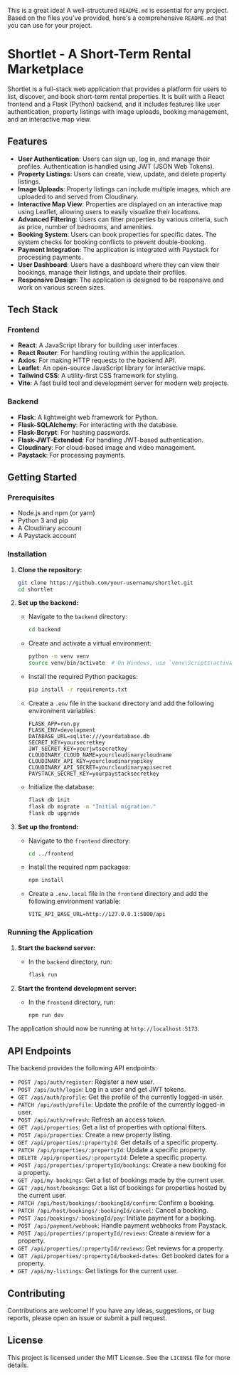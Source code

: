 This is a great idea\! A well-structured `README.md` is essential for any project. Based on the files you've provided, here's a comprehensive `README.md` that you can use for your project.

# Shortlet - A Short-Term Rental Marketplace

Shortlet is a full-stack web application that provides a platform for users to list, discover, and book short-term rental properties. It is built with a React frontend and a Flask (Python) backend, and it includes features like user authentication, property listings with image uploads, booking management, and an interactive map view.

## Features

  - **User Authentication**: Users can sign up, log in, and manage their profiles. Authentication is handled using JWT (JSON Web Tokens).
  - **Property Listings**: Users can create, view, update, and delete property listings.
  - **Image Uploads**: Property listings can include multiple images, which are uploaded to and served from Cloudinary.
  - **Interactive Map View**: Properties are displayed on an interactive map using Leaflet, allowing users to easily visualize their locations.
  - **Advanced Filtering**: Users can filter properties by various criteria, such as price, number of bedrooms, and amenities.
  - **Booking System**: Users can book properties for specific dates. The system checks for booking conflicts to prevent double-booking.
  - **Payment Integration**: The application is integrated with Paystack for processing payments.
  - **User Dashboard**: Users have a dashboard where they can view their bookings, manage their listings, and update their profiles.
  - **Responsive Design**: The application is designed to be responsive and work on various screen sizes.

## Tech Stack

### Frontend

  - **React**: A JavaScript library for building user interfaces.
  - **React Router**: For handling routing within the application.
  - **Axios**: For making HTTP requests to the backend API.
  - **Leaflet**: An open-source JavaScript library for interactive maps.
  - **Tailwind CSS**: A utility-first CSS framework for styling.
  - **Vite**: A fast build tool and development server for modern web projects.

### Backend

  - **Flask**: A lightweight web framework for Python.
  - **Flask-SQLAlchemy**: For interacting with the database.
  - **Flask-Bcrypt**: For hashing passwords.
  - **Flask-JWT-Extended**: For handling JWT-based authentication.
  - **Cloudinary**: For cloud-based image and video management.
  - **Paystack**: For processing payments.

## Getting Started

### Prerequisites

  - Node.js and npm (or yarn)
  - Python 3 and pip
  - A Cloudinary account
  - A Paystack account

### Installation

1.  **Clone the repository:**

    ```bash
    git clone https://github.com/your-username/shortlet.git
    cd shortlet
    ```

2.  **Set up the backend:**

      - Navigate to the `backend` directory:
        ```bash
        cd backend
        ```
      - Create and activate a virtual environment:
        ```bash
        python -m venv venv
        source venv/bin/activate  # On Windows, use `venv\Scripts\activate`
        ```
      - Install the required Python packages:
        ```bash
        pip install -r requirements.txt
        ```
      - Create a `.env` file in the `backend` directory and add the following environment variables:
        ```env
        FLASK_APP=run.py
        FLASK_ENV=development
        DATABASE_URL=sqlite:///yourdatabase.db
        SECRET_KEY=yoursecretkey
        JWT_SECRET_KEY=yourjwtsecretkey
        CLOUDINARY_CLOUD_NAME=yourcloudinarycloudname
        CLOUDINARY_API_KEY=yourcloudinaryapikey
        CLOUDINARY_API_SECRET=yourcloudinaryapisecret
        PAYSTACK_SECRET_KEY=yourpaystacksecretkey
        ```
      - Initialize the database:
        ```bash
        flask db init
        flask db migrate -m "Initial migration."
        flask db upgrade
        ```

3.  **Set up the frontend:**

      - Navigate to the `frontend` directory:
        ```bash
        cd ../frontend
        ```
      - Install the required npm packages:
        ```bash
        npm install
        ```
      - Create a `.env.local` file in the `frontend` directory and add the following environment variable:
        ```env
        VITE_API_BASE_URL=http://127.0.0.1:5000/api
        ```

### Running the Application

1.  **Start the backend server:**

      - In the `backend` directory, run:
        ```bash
        flask run
        ```

2.  **Start the frontend development server:**

      - In the `frontend` directory, run:
        ```bash
        npm run dev
        ```

The application should now be running at `http://localhost:5173`.

## API Endpoints

The backend provides the following API endpoints:

  - `POST /api/auth/register`: Register a new user.
  - `POST /api/auth/login`: Log in a user and get JWT tokens.
  - `GET /api/auth/profile`: Get the profile of the currently logged-in user.
  - `PATCH /api/auth/profile`: Update the profile of the currently logged-in user.
  - `POST /api/auth/refresh`: Refresh an access token.
  - `GET /api/properties`: Get a list of properties with optional filters.
  - `POST /api/properties`: Create a new property listing.
  - `GET /api/properties/:propertyId`: Get details of a specific property.
  - `PATCH /api/properties/:propertyId`: Update a specific property.
  - `DELETE /api/properties/:propertyId`: Delete a specific property.
  - `POST /api/properties/:propertyId/bookings`: Create a new booking for a property.
  - `GET /api/my-bookings`: Get a list of bookings made by the current user.
  - `GET /api/host/bookings`: Get a list of bookings for properties hosted by the current user.
  - `PATCH /api/host/bookings/:bookingId/confirm`: Confirm a booking.
  - `PATCH /api/host/bookings/:bookingId/cancel`: Cancel a booking.
  - `POST /api/bookings/:bookingId/pay`: Initiate payment for a booking.
  - `POST /api/payment/webhook`: Handle payment webhooks from Paystack.
  - `POST /api/properties/:propertyId/reviews`: Create a review for a property.
  - `GET /api/properties/:propertyId/reviews`: Get reviews for a property.
  - `GET /api/properties/:propertyId/booked-dates`: Get booked dates for a property.
  - `GET /api/my-listings`: Get listings for the current user.

## Contributing

Contributions are welcome\! If you have any ideas, suggestions, or bug reports, please open an issue or submit a pull request.

## License

This project is licensed under the MIT License. See the `LICENSE` file for more details.
